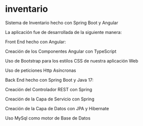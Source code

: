# inventario
Sistema de Inventario hecho con Spring Boot y Angular

La aplicación fue de desarrollada de la siguiente manera:

Front End hecho con Angular:

Creación de los Componentes Angular con TypeScript

Uso de Bootstrap para los estilos CSS de nuestra aplicación Web

Uso de peticiones Http Asíncronas 

Back End hecho con Spring Boot y Java 17:

Creación del Controlador REST con Spring

Creación de la Capa de Servicio con Spring

Creación de la Capa de Datos con JPA y Hibernate

Uso MySql como motor de Base de Datos
